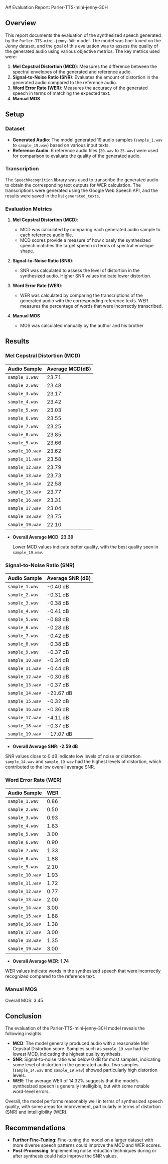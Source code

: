 A# Evaluation Report: Parler-TTS-mini-jenny-30H

## Overview

This report documents the evaluation of the synthesized speech generated by the `Parler-TTS-mini-jenny-30H` model. The model was fine-tuned on the Jenny dataset, and the goal of this evaluation was to assess the quality of the generated audio using various objective metrics. The key metrics used were:

1. **Mel Cepstral Distortion (MCD)**: Measures the difference between the spectral envelopes of the generated and reference audio.
2. **Signal-to-Noise Ratio (SNR)**: Evaluates the amount of distortion in the generated audio compared to the reference audio.
3. **Word Error Rate (WER)**: Measures the accuracy of the generated speech in terms of matching the expected text.
4. **Manual MOS**

## Setup

### Dataset
- **Generated Audio**: The model generated 19 audio samples (`sample_1.wav` to `sample_19.wav`) based on various input texts.
- **Reference Audio**: 6 reference audio files (`20.wav` to `25.wav`) were used for comparison to evaluate the quality of the generated audio.

### Transcription
The `SpeechRecognition` library was used to transcribe the generated audio to obtain the corresponding text outputs for WER calculation. The transcriptions were generated using the Google Web Speech API, and the results were saved in the list `generated_texts`.

### Evaluation Metrics
1. **Mel Cepstral Distortion (MCD)**: 
   - MCD was calculated by comparing each generated audio sample to each reference audio file. 
   - MCD scores provide a measure of how closely the synthesized speech matches the target speech in terms of spectral envelope shape.
   
2. **Signal-to-Noise Ratio (SNR)**:
   - SNR was calculated to assess the level of distortion in the synthesized audio. Higher SNR values indicate lower distortion.

3. **Word Error Rate (WER)**:
   - WER was calculated by comparing the transcriptions of the generated audio with the corresponding reference texts. WER measures the percentage of words that were incorrectly transcribed.

4. **Manual MOS**
   - MOS was calculated manually by the author and his brother

## Results

### Mel Cepstral Distortion (MCD)

| Audio Sample   | Average MCD(dB)  |
|----------------|-------------|
| `sample_1.wav` | 23.71      |
| `sample_2.wav` | 23.48      |
| `sample_3.wav` | 23.17      |
| `sample_4.wav` | 23.42      |
| `sample_5.wav` | 23.03      |
| `sample_6.wav` | 23.55      |
| `sample_7.wav` | 23.25      |
| `sample_8.wav` | 23.85      |
| `sample_9.wav` | 23.66      |
| `sample_10.wav`| 23.62      |
| `sample_11.wav`| 23.58      |
| `sample_12.wav`| 23.79      |
| `sample_13.wav`| 23.73      |
| `sample_14.wav`| 22.58      |
| `sample_15.wav`| 23.77      |
| `sample_16.wav`| 23.31      |
| `sample_17.wav`| 23.04      |
| `sample_18.wav`| 23.75      |
| `sample_19.wav`| 22.10      |

- **Overall Average MCD**: **23.39**
  
  Lower MCD values indicate better quality, with the best quality seen in `sample_19.wav`.

### Signal-to-Noise Ratio (SNR)

| Audio Sample   | Average SNR (dB) |
|----------------|------------------|
| `sample_1.wav` | -0.40 dB         |
| `sample_2.wav` | -0.31 dB         |
| `sample_3.wav` | -0.38 dB         |
| `sample_4.wav` | -0.41 dB         |
| `sample_5.wav` | -0.88 dB         |
| `sample_6.wav` | -0.28 dB         |
| `sample_7.wav` | -0.42 dB         |
| `sample_8.wav` | -0.38 dB         |
| `sample_9.wav` | -0.37 dB         |
| `sample_10.wav`| -0.34 dB         |
| `sample_11.wav`| -0.44 dB         |
| `sample_12.wav`| -0.30 dB         |
| `sample_13.wav`| -0.37 dB         |
| `sample_14.wav`| -21.67 dB        |
| `sample_15.wav`| -0.32 dB         |
| `sample_16.wav`| -0.36 dB         |
| `sample_17.wav`| -4.11 dB         |
| `sample_18.wav`| -0.37 dB         |
| `sample_19.wav`| -17.07 dB        |

- **Overall Average SNR**: **-2.59 dB**

SNR values close to 0 dB indicate low levels of noise or distortion. `sample_14.wav` and `sample_19.wav` had the highest levels of distortion, which contributed to the low overall average SNR.

### Word Error Rate (WER)

| Audio Sample   | WER     |
|----------------|---------|
| `sample_1.wav` | 0.86    |
| `sample_2.wav` | 0.50    |
| `sample_3.wav` | 0.93    |
| `sample_4.wav` | 1.63    |
| `sample_5.wav` | 3.00    |
| `sample_6.wav` | 0.90    |
| `sample_7.wav` | 1.33    |
| `sample_8.wav` | 1.88    |
| `sample_9.wav` | 2.10    |
| `sample_10.wav`| 1.93    |
| `sample_11.wav`| 1.72    |
| `sample_12.wav`| 0.77    |
| `sample_13.wav`| 2.00    |
| `sample_14.wav`| 3.00    |
| `sample_15.wav`| 1.88    |
| `sample_16.wav`| 1.38    |
| `sample_17.wav`| 3.00    |
| `sample_18.wav`| 1.35    |
| `sample_19.wav`| 3.00    |

- **Overall Average WER**: **1.74**

WER values indicate words in the synthesized speech that were incorrectly recognized compared to the reference text.

### Manual MOS

Overall MOS: 3.45

## Conclusion

The evaluation of the Parler-TTS-mini-jenny-30H model reveals the following insights:

- **MCD**: The model generally produced audio with a reasonable Mel Cepstral Distortion score. Samples such as `sample_19.wav` had the lowest MCD, indicating the highest quality synthesis.
- **SNR**: Signal-to-noise ratio was below 0 dB for most samples, indicating some level of distortion in the generated audio. Two samples (`sample_14.wav` and `sample_19.wav`) showed particularly high distortion levels.
- **WER**: The average WER of 14.32% suggests that the model’s synthesized speech is generally intelligible, but with some notable word-level errors.

Overall, the model performs reasonably well in terms of synthesized speech quality, with some areas for improvement, particularly in terms of distortion (SNR) and intelligibility (WER).

## Recommendations

- **Further Fine-Tuning**: Fine-tuning the model on a larger dataset with more diverse speech patterns could improve the MCD and WER scores.
- **Post-Processing**: Implementing noise reduction techniques during or after synthesis could help improve the SNR values.
